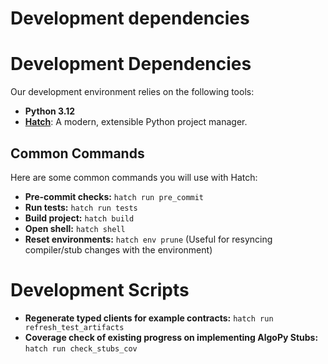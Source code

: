 # Development dependencies

# Development Dependencies

Our development environment relies on the following tools:

-   **Python 3.12**
-   **[Hatch](https://hatch.pypa.io/1.9/install/)**: A modern, extensible Python project manager.

## Common Commands

Here are some common commands you will use with Hatch:

-   **Pre-commit checks:** `hatch run pre_commit`
-   **Run tests:** `hatch run tests`
-   **Build project:** `hatch build`
-   **Open shell:** `hatch shell`
-   **Reset environments:** `hatch env prune` (Useful for resyncing compiler/stub changes with the environment)

# Development Scripts

-   **Regenerate typed clients for example contracts:** `hatch run refresh_test_artifacts`
-   **Coverage check of existing progress on implementing AlgoPy Stubs:** `hatch run check_stubs_cov`
